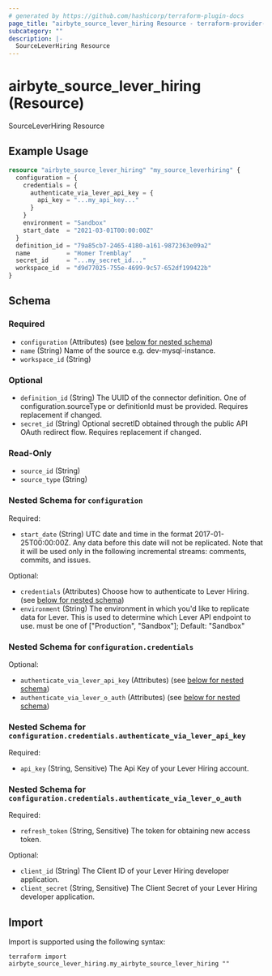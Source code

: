 ```yaml
---
# generated by https://github.com/hashicorp/terraform-plugin-docs
page_title: "airbyte_source_lever_hiring Resource - terraform-provider-airbyte"
subcategory: ""
description: |-
  SourceLeverHiring Resource
---
```


# airbyte_source_lever_hiring (Resource)

SourceLeverHiring Resource

## Example Usage

```terraform
resource "airbyte_source_lever_hiring" "my_source_leverhiring" {
  configuration = {
    credentials = {
      authenticate_via_lever_api_key = {
        api_key = "...my_api_key..."
      }
    }
    environment = "Sandbox"
    start_date  = "2021-03-01T00:00:00Z"
  }
  definition_id = "79a85cb7-2465-4180-a161-9872363e09a2"
  name          = "Homer Tremblay"
  secret_id     = "...my_secret_id..."
  workspace_id  = "d9d77025-755e-4699-9c57-652df199422b"
}
```

<!-- schema generated by tfplugindocs -->
## Schema

### Required

- `configuration` (Attributes) (see [below for nested schema](#nestedatt--configuration))
- `name` (String) Name of the source e.g. dev-mysql-instance.
- `workspace_id` (String)

### Optional

- `definition_id` (String) The UUID of the connector definition. One of configuration.sourceType or definitionId must be provided. Requires replacement if changed.
- `secret_id` (String) Optional secretID obtained through the public API OAuth redirect flow. Requires replacement if changed.

### Read-Only

- `source_id` (String)
- `source_type` (String)

<a id="nestedatt--configuration"></a>
### Nested Schema for `configuration`

Required:

- `start_date` (String) UTC date and time in the format 2017-01-25T00:00:00Z. Any data before this date will not be replicated. Note that it will be used only in the following incremental streams: comments, commits, and issues.

Optional:

- `credentials` (Attributes) Choose how to authenticate to Lever Hiring. (see [below for nested schema](#nestedatt--configuration--credentials))
- `environment` (String) The environment in which you'd like to replicate data for Lever. This is used to determine which Lever API endpoint to use. must be one of ["Production", "Sandbox"]; Default: "Sandbox"

<a id="nestedatt--configuration--credentials"></a>
### Nested Schema for `configuration.credentials`

Optional:

- `authenticate_via_lever_api_key` (Attributes) (see [below for nested schema](#nestedatt--configuration--credentials--authenticate_via_lever_api_key))
- `authenticate_via_lever_o_auth` (Attributes) (see [below for nested schema](#nestedatt--configuration--credentials--authenticate_via_lever_o_auth))

<a id="nestedatt--configuration--credentials--authenticate_via_lever_api_key"></a>
### Nested Schema for `configuration.credentials.authenticate_via_lever_api_key`

Required:

- `api_key` (String, Sensitive) The Api Key of your Lever Hiring account.


<a id="nestedatt--configuration--credentials--authenticate_via_lever_o_auth"></a>
### Nested Schema for `configuration.credentials.authenticate_via_lever_o_auth`

Required:

- `refresh_token` (String, Sensitive) The token for obtaining new access token.

Optional:

- `client_id` (String) The Client ID of your Lever Hiring developer application.
- `client_secret` (String, Sensitive) The Client Secret of your Lever Hiring developer application.

## Import

Import is supported using the following syntax:

```shell
terraform import airbyte_source_lever_hiring.my_airbyte_source_lever_hiring ""
```
